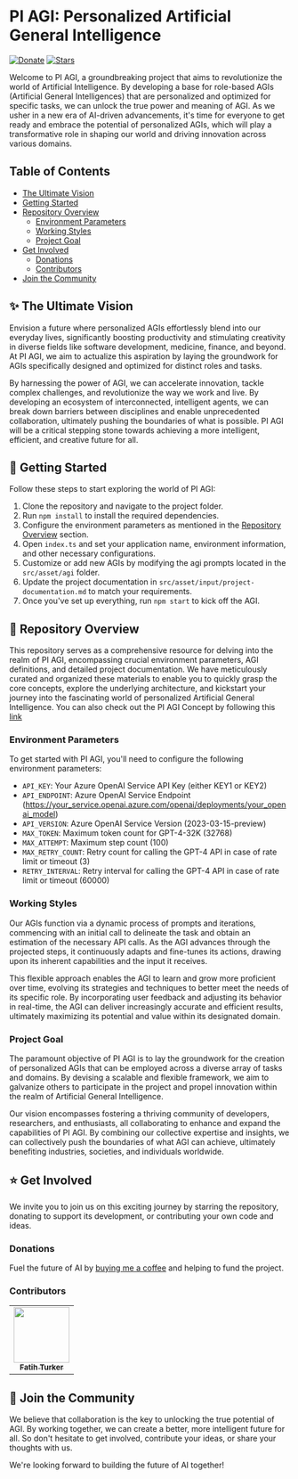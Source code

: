 # PI AGI: Personalized Artificial General Intelligence

[![Donate](https://img.shields.io/badge/Donate-Buy%20Me%20a%20Coffee-yellow.svg)](https://www.buymeacoffee.com/RwIpTEd)
[![Stars](https://img.shields.io/github/stars/fatihturker/PI-AGI.svg?style=flat-square)](https://github.com/fatihturker/PI-AGI/stargazers)

Welcome to PI AGI, a groundbreaking project that aims to revolutionize the world of Artificial Intelligence. By developing a base for role-based AGIs (Artificial General Intelligences) that are personalized and optimized for specific tasks, we can unlock the true power and meaning of AGI. As we usher in a new era of AI-driven advancements, it's time for everyone to get ready and embrace the potential of personalized AGIs, which will play a transformative role in shaping our world and driving innovation across various domains.

## Table of Contents

- [The Ultimate Vision](#sparkles-the-ultimate-vision)
- [Getting Started](#rocket-getting-started)
- [Repository Overview](#wrench-repository-overview)
  - [Environment Parameters](#environment-parameters)
  - [Working Styles](#working-styles)
  - [Project Goal](#project-goal)
- [Get Involved](#star-get-involved)
  - [Donations](#donations)
  - [Contributors](#contributors)
- [Join the Community](#handshake-join-the-community)

## :sparkles: The Ultimate Vision

Envision a future where personalized AGIs effortlessly blend into our everyday lives, significantly boosting productivity and stimulating creativity in diverse fields like software development, medicine, finance, and beyond. At PI AGI, we aim to actualize this aspiration by laying the groundwork for AGIs specifically designed and optimized for distinct roles and tasks. 

By harnessing the power of AGI, we can accelerate innovation, tackle complex challenges, and revolutionize the way we work and live. By developing an ecosystem of interconnected, intelligent agents, we can break down barriers between disciplines and enable unprecedented collaboration, ultimately pushing the boundaries of what is possible. PI AGI will be a critical stepping stone towards achieving a more intelligent, efficient, and creative future for all.

## :rocket: Getting Started

Follow these steps to start exploring the world of PI AGI:

1. Clone the repository and navigate to the project folder.
2. Run `npm install` to install the required dependencies.
3. Configure the environment parameters as mentioned in the [Repository Overview](#wrench-repository-overview) section.
4. Open `index.ts` and set your application name, environment information, and other necessary configurations.
5. Customize or add new AGIs by modifying the agi prompts located in the `src/asset/agi` folder.
6. Update the project documentation in `src/asset/input/project-documentation.md` to match your requirements.
7. Once you've set up everything, run `npm start` to kick off the AGI.

## :wrench: Repository Overview

This repository serves as a comprehensive resource for delving into the realm of PI AGI, encompassing crucial environment parameters, AGI definitions, and detailed project documentation. We have meticulously curated and organized these materials to enable you to quickly grasp the core concepts, explore the underlying architecture, and kickstart your journey into the fascinating world of personalized Artificial General Intelligence. 
You can also check out the PI AGI Concept by following this [link](https://viewer.diagrams.net/?tags=%7B%7D&highlight=0000ff&edit=_blank&layers=1&nav=1&title=PI%20AGI%20Concept#R7VtbU9s4FP41mUl2BsaW748kUMpCGbbQ0j7tKLacaHGsrK2EpL9%2BJVm%2BKHYupSQxS2EmWEeKbOl85zsXmY4xmCwuEzgdfyIBijpACxYd47wDgGu47JMLlplA11yQSUYJDqSsFNzjHygfKKUzHKBUGUgJiSieqkKfxDHyqSKDSUKe1WEhidS7TuEI1QT3Pozq0kcc0LFcF3BK%2BUeER%2BP8zrrtZT0TmA%2BWK0nHMCDPFZFx0TEGCSE0u5osBijim5fvy%2BPV8jG6ebIv%2F%2Fwr%2FRd%2B6V8%2F3H49ySb78DNfKZaQoJi%2B7tRGNvUcRjO5Xx1gR%2Bwm%2FQDP2eWIX36COGaD7hIymbL2Gbs%2BRyGOmVr5NolOfwwT6FOU4JRin3eQkH2cXV51wIDDAM8RV%2F1YfML0ias3DvinuEbsa2zHMYmLjpSiKZ8oZPfNp8qejS2y8nhSO3SZqzwhszhAfNk6634eY4rup9Dnvc8M5Ew2ppNIdockphK1OlNpfxTBlENOY9cpTchTARs%2BusAA7w5xFA1IRBJxWyOwkBuYxdcqPS4YGrYtb%2FYBTnDErekjiuaIbRbkX2HPh%2BPRDQppfu9M0ieUsuUrss8SrhXRA5mqAv68vDlKYIAZbCpP4zmB5jj50uW25VtRGWee899ig7fCT8J0jhKKFhXjk3C8RGSCaLJkQ%2FJeS1pWzi2GbD%2BXhgpMKRtXjNSVMii5YVRMXeKfXUgTaDaH0fTvE10fe19vJ54FPzxe3zkLaUFbzOHy7uHE5IC8Y4DUuga47rUbmKHrI99vAubQtUxLa4BCA2wQtIcFiNfDpKb%2BXZGzFiaG4SkwsbU6TAooVWFi7gsmwKypFgXM68gmSeiYjEgMo4tS2i%2BVzze8HHNDhO3yXf8HUbqUOoczSlRAoAWm3yrX3%2FlUp5ZsnS%2FkzKKxzBsxW%2B%2B3ciBvfs%2Fn4I3ya6KVfy9bH1%2FUCzTJNobMEh9t2kEZCcBkhOiGcUYzMhIUMV8xVx%2Fu9dVs1eig6%2Fb%2BYJIv0wBS7slu0YKWrpGHBRkRDJOcBJ4xwyjQbmBKxYKfEPdwZ750dZ9ROotoWji9AZsoQhTx6%2FvMATYg7QYOWZimoANGeBSza58pCDHT7HNDZM4lOpMdExwEGRBRin%2FAoZiP63pKcEzF3ln9jnW%2B3THY4meTxctgTt6kDKGq%2BNlgWWupQDvVTdtS2CCH3M6QkJPf8VWXM%2BfT5LOatjoDCcOUIXUVUsUj%2FgLKnGOSiXbqWFU%2B2ZVNbPdn6ES07lhwyDaLg7NVHKM1Q%2B5AHOPWOcYWHHPJ4ZYTDKeCgiMy8nhvzOBsZIYTRg2KBYNXoYUVVrAORgrecUkBVElB35UU3mSIsQZXhzF%2Fo55xdB1h%2Fg8sUni3tu5ts3WWK6pJwSuFAcBQZ%2FUOZvA1HDRknldMp7JG0uZ8E9mBFqCmfNPzbN21mvPLwHIML6hXMH6uSrH%2F9NMxG9JPQ4aL1fTT3lf6uVPRTs1MVop2PpzCIY4wxWhtqS7KMpZEJChF7OFX8pO8QFet48XZbdMsXnkrpbsw9APgNiE2cLyhtltdLQyhpWkbEKoieU9wtWy1qGY0FdWMQxbVnF3gWvi5NsPk%2F0VsQAWK6R2b144c874oD25VyOvWQ971pz7HCnn1nPoqIa%2FeyxJe7k3U06Z3FfduDnu1U8327H1EvSeWGuKAg4W9utEem39Zmqu1z%2Bbbl%2BbqZt3mDW7z91DEmhf1019Z%2FOYBab2oLpPj7DT5KmZxLIzea7Ksr2HzSmHM1V3FvvdTMgcHK5nny2nB%2BduOnKEwhqyuvQHSOG6g4NVJw%2ByJ0ADxnWgggJXjuHdFA%2B6W4IGlhqYa8P8aCxQhyOFOyrRGlR7l2N3ZfO7eFgM%2B7tlWQ6QPuAGfiVLReqevhcxgcut%2BEIWl92TKYI3WSlPWwEr123gVj64Wv63DGTZoi2HvmgOo%2FvytuHNwVDaol627lsgB2HPT0pmvnnGUUT%2F7Cye8uBcPU%2F5Hvlrz2%2F0XJrSJMwwHqJzxOlnAShKg52reP2vU35xoOjLLwME54Hdp%2BWClZW%2F7GYTe9GKvtbcjs3ooIl%2Bp6dq9rMrQdXpFHNJ1e%2BJpxcRDTkuiJolLbtJmMcWRMB%2Foj%2FnWA%2FUd9mlC5jgQ52TDZcFu4iRsBXGUs5YCKxUDMYnRCmCkaHfqasKx6kC3UpemDQZ7hEzxtq7EjGvVMWNqDZgx9oYZUMOMeONb6FAbkNhHDV6mRdqUxOS2QLvGymGT23Ao2UQIL1Aua5b%2Fk5P5mvI%2Fm4yL%2FwA%3D)

### Environment Parameters

To get started with PI AGI, you'll need to configure the following environment parameters:

- `API_KEY`: Your Azure OpenAI Service API Key (either KEY1 or KEY2)
- `API_ENDPOINT`: Azure OpenAI Service Endpoint (https://your_service.openai.azure.com/openai/deployments/your_openai_model)
- `API_VERSION`: Azure OpenAI Service Version (2023-03-15-preview)
- `MAX_TOKEN`: Maximum token count for GPT-4-32K (32768)
- `MAX_ATTEMPT`: Maximum step count (100)
- `MAX_RETRY_COUNT`: Retry count for calling the GPT-4 API in case of rate limit or timeout (3)
- `RETRY_INTERVAL`: Retry interval for calling the GPT-4 API in case of rate limit or timeout (60000)

### Working Styles

Our AGIs function via a dynamic process of prompts and iterations, commencing with an initial call to delineate the task and obtain an estimation of the necessary API calls. As the AGI advances through the projected steps, it continuously adapts and fine-tunes its actions, drawing upon its inherent capabilities and the input it receives.

This flexible approach enables the AGI to learn and grow more proficient over time, evolving its strategies and techniques to better meet the needs of its specific role. By incorporating user feedback and adjusting its behavior in real-time, the AGI can deliver increasingly accurate and efficient results, ultimately maximizing its potential and value within its designated domain.

### Project Goal

The paramount objective of PI AGI is to lay the groundwork for the creation of personalized AGIs that can be employed across a diverse array of tasks and domains. By devising a scalable and flexible framework, we aim to galvanize others to participate in the project and propel innovation within the realm of Artificial General Intelligence.

Our vision encompasses fostering a thriving community of developers, researchers, and enthusiasts, all collaborating to enhance and expand the capabilities of PI AGI. By combining our collective expertise and insights, we can collectively push the boundaries of what AGI can achieve, ultimately benefiting industries, societies, and individuals worldwide.

## :star: Get Involved

We invite you to join us on this exciting journey by starring the repository, donating to support its development, or contributing your own code and ideas.

### Donations

Fuel the future of AI by [buying me a coffee](https://www.buymeacoffee.com/RwIpTEd) and helping to fund the project.

### Contributors

<table>
  <tr>
    <td align="center"><a href="https://github.com/fatihturker"><img src="https://avatars1.githubusercontent.com/u/2202179?s=460&u=261b1129e7106c067783cb022ab9999aad833bdc&v=4" width="100px;" alt=""/><br /><sub><b>Fatih Turker</b></sub></a><br /></td>
  </tr>
</table>

## :handshake: Join the Community

We believe that collaboration is the key to unlocking the true potential of AGI. By working together, we can create a better, more intelligent future for all. So don't hesitate to get involved, contribute your ideas, or share your thoughts with us.

We're looking forward to building the future of AI together!